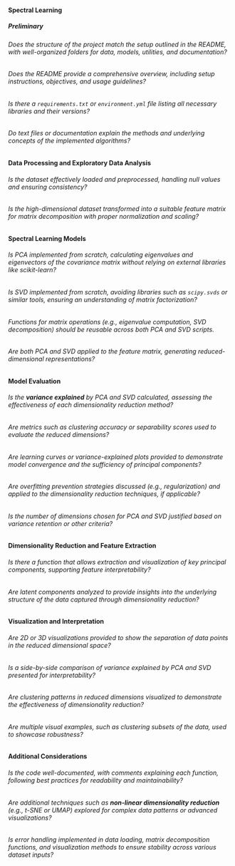 #### Spectral Learning

##### Preliminary

###### Does the structure of the project match the setup outlined in the README, with well-organized folders for data, models, utilities, and documentation?

###### Does the README provide a comprehensive overview, including setup instructions, objectives, and usage guidelines?

###### Is there a `requirements.txt` or `environment.yml` file listing all necessary libraries and their versions?

###### Do text files or documentation explain the methods and underlying concepts of the implemented algorithms?

#### Data Processing and Exploratory Data Analysis

###### Is the dataset effectively loaded and preprocessed, handling null values and ensuring consistency?

###### Is the high-dimensional dataset transformed into a suitable feature matrix for matrix decomposition with proper normalization and scaling?

#### Spectral Learning Models

###### Is PCA implemented from scratch, calculating eigenvalues and eigenvectors of the covariance matrix without relying on external libraries like scikit-learn?

###### Is SVD implemented from scratch, avoiding libraries such as `scipy.svds` or similar tools, ensuring an understanding of matrix factorization?

###### Functions for matrix operations (e.g., eigenvalue computation, SVD decomposition) should be reusable across both PCA and SVD scripts.

###### Are both PCA and SVD applied to the feature matrix, generating reduced-dimensional representations?

#### Model Evaluation

###### Is the **variance explained** by PCA and SVD calculated, assessing the effectiveness of each dimensionality reduction method?

###### Are metrics such as clustering accuracy or separability scores used to evaluate the reduced dimensions?

###### Are learning curves or variance-explained plots provided to demonstrate model convergence and the sufficiency of principal components?

###### Are overfitting prevention strategies discussed (e.g., regularization) and applied to the dimensionality reduction techniques, if applicable?

###### Is the number of dimensions chosen for PCA and SVD justified based on variance retention or other criteria?

#### Dimensionality Reduction and Feature Extraction

###### Is there a function that allows extraction and visualization of key principal components, supporting feature interpretability?

###### Are latent components analyzed to provide insights into the underlying structure of the data captured through dimensionality reduction?

#### Visualization and Interpretation

###### Are 2D or 3D visualizations provided to show the separation of data points in the reduced dimensional space?

###### Is a side-by-side comparison of variance explained by PCA and SVD presented for interpretability?

###### Are clustering patterns in reduced dimensions visualized to demonstrate the effectiveness of dimensionality reduction?

###### Are multiple visual examples, such as clustering subsets of the data, used to showcase robustness?

#### Additional Considerations

###### Is the code well-documented, with comments explaining each function, following best practices for readability and maintainability?

###### Are additional techniques such as **non-linear dimensionality reduction** (e.g., t-SNE or UMAP) explored for complex data patterns or advanced visualizations?

###### Is error handling implemented in data loading, matrix decomposition functions, and visualization methods to ensure stability across various dataset inputs?
